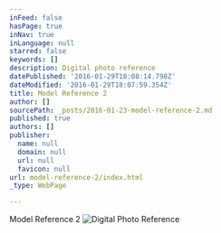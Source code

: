 ```yaml
---
inFeed: false
hasPage: true
inNav: true
inLanguage: null
starred: false
keywords: []
description: Digital photo reference
datePublished: '2016-01-29T18:08:14.798Z'
dateModified: '2016-01-29T18:07:59.354Z'
title: Model Reference 2
author: []
sourcePath: _posts/2016-01-23-model-reference-2.md
published: true
authors: []
publisher:
  name: null
  domain: null
  url: null
  favicon: null
url: model-reference-2/index.html
_type: WebPage

---
```

Model Reference 2
![Digital Photo Reference](https://s3-us-west-2.amazonaws.com/the-grid-img/p/41f7d83a0e5a3fd0967d78635c71c3dad1b7752c.jpg)
